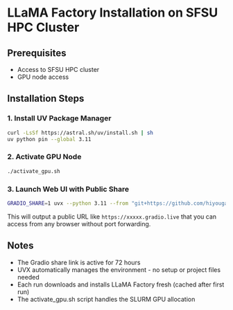 # LLaMA Factory Installation on SFSU HPC Cluster

## Prerequisites
- Access to SFSU HPC cluster
- GPU node access

## Installation Steps

### 1. Install UV Package Manager
```bash
curl -LsSf https://astral.sh/uv/install.sh | sh
uv python pin --global 3.11
```

### 2. Activate GPU Node
```bash
./activate_gpu.sh
```

### 3. Launch Web UI with Public Share
```bash
GRADIO_SHARE=1 uvx --python 3.11 --from "git+https://github.com/hiyouga/LLaMA-Factory.git[torch,metrics]" llamafactory-cli webui
```

This will output a public URL like `https://xxxxx.gradio.live` that you can access from any browser without port forwarding.

## Notes
- The Gradio share link is active for 72 hours
- UVX automatically manages the environment - no setup or project files needed
- Each run downloads and installs LLaMA Factory fresh (cached after first run)
- The activate_gpu.sh script handles the SLURM GPU allocation